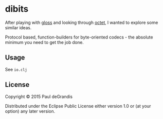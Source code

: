 # dibits

After playing with [gloss](https://github.com/ztellman/gloss) and looking through [octet](https://github.com/funcool/octet),
I wanted to explore some similar ideas.

Protocol based, function-builders for byte-oriented codecs - the absolute minimum you need to get the job done.

## Usage

See `io.clj`

## License

Copyright © 2015 Paul deGrandis

Distributed under the Eclipse Public License either version 1.0 or (at
your option) any later version.
